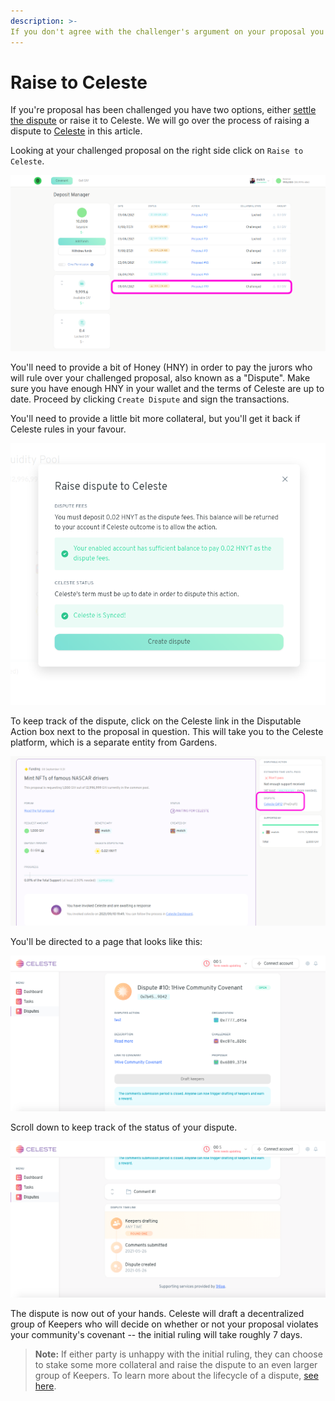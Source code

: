 ```yaml
---
description: >-
If you don't agree with the challenger's argument on your proposal you can raise the issue to Celeste.
---
```


# Raise to Celeste

If you're proposal has been challenged you have two options, either [settle the dispute](settle-a-proposal.md) or raise it to Celeste. We will go over the process of raising a dispute to [Celeste](https://wiki.1hive.org/projects/celeste) in this article.

Looking at your challenged proposal on the right side click on `Raise to Celeste`.

![](../.gitbook/assets/viewChallenge.png)

You'll need to provide a bit of Honey (HNY) in order to pay the jurors who will rule over your challenged proposal, also known as a "Dispute". Make sure you have enough HNY in your wallet and the terms of Celeste are up to date. Proceed by clicking `Create Dispute` and sign the transactions.  

You'll need to provide a little bit more collateral, but you'll get it back if Celeste rules in your favour.

![](../.gitbook/assets/createDispute.png)

To keep track of the dispute, click on the Celeste link in the Disputable Action box next to the proposal in question. This will take you to the Celeste platform, which is a separate entity from Gardens.

![](../.gitbook/assets/seeDispute.png)

You'll be directed to a page that looks like this:

![](../.gitbook/assets/screenshot-2021-05-26-at-15.47.27.png)

Scroll down to keep track of the status of your dispute.

![](../.gitbook/assets/screenshot-2021-05-26-at-15.47.43.png)

The dispute is now out of your hands. Celeste will draft a decentralized group of Keepers who will decide on whether or not your proposal violates your community's covenant -- the initial ruling will take roughly 7 days.

> **Note:** If either party is unhappy with the initial ruling, they can choose to stake some more collateral and raise the dispute to an even larger group of Keepers. To learn more about the lifecycle of a dispute, [see here](https://1hive.gitbook.io/celeste/keepers/dispute-lifecycle).
